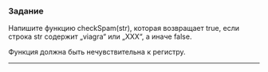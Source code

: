 ### Задание 
Напишите функцию checkSpam(str), которая возвращает true, если строка str содержит „viagra“ или „XXX“, а иначе false.

Функция должна быть нечувствительна к регистру.
***